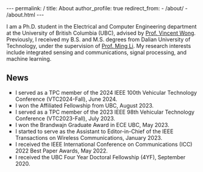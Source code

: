 <meta name="google-site-verification" content="leu2vccfoNl09K3kNtqCAKsoyWKq8VrRurcS-_N6p-s" />
---
permalink: /
title: About
author_profile: true
redirect_from: 
  - /about/
  - /about.html
---

I am a Ph.D. student in the Electrical and Computer Engineering department at the University of British Columbia (UBC), advised by [Prof. Vincent Wong](https://people.ece.ubc.ca/vincentw/Homepage/Home.html). Previously, I received my B.S. and M.S. degrees from Dalian University of Technology, under the supervision of [Prof. Ming Li](https://www.minglabdut.com/index.html). My research interests include integrated sensing and communications, signal processing, and machine learning. 

News
------
<ul style="list-style-type:square;">
  <li>I served as a TPC member of the 2024 IEEE 100th Vehicular Technology Conference (VTC2024-Fall), June 2024.</li>
  <li>I won the Affiliated Fellowship from UBC, August 2023.</li>
  <li>I served as a TPC member of the 2023 IEEE 98th Vehicular Technology Conference (VTC2023-Fall), July 2023.</li>
  <li>I won the Brandwajn Graduate Award in ECE UBC, May 2023.</li>
  <li>I started to serve as the Assistant to Editor-in-Chief of the IEEE Transactions on Wireless Communications, January 2023.</li>
  <li>I received the IEEE International Conference on Communications (ICC) 2022 Best Paper Awards, May 2022.</li>
  <li>I received the UBC Four Year Doctoral Fellowship (4YF), September 2020.</li>
</ul>
